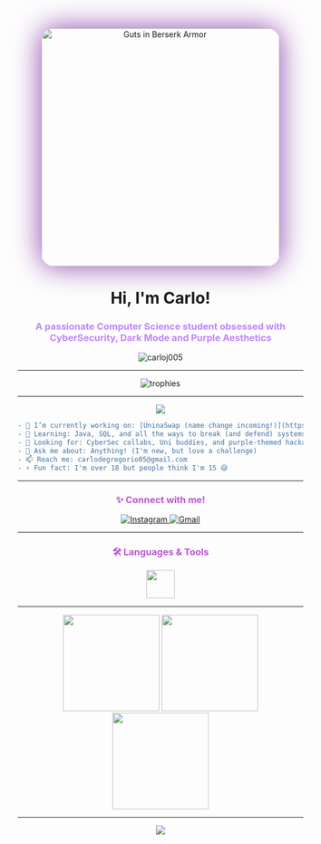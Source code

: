 <div align="center">
  <img src="https://4kwallpapers.com/images/wallpapers/berserker-armor-5k-4480x2520-13649.jpg" alt="Guts in Berserk Armor" width="420" style="border-radius:22px; box-shadow: 0 0 50px #8e44ad;">
  
  <h1>
    Hi, I'm Carlo!
  </h1>
  <h3 style="color:#C084FC;">A passionate Computer Science student obsessed with CyberSecurity, Dark Mode and Purple Aesthetics</h3>
  
  <img src="https://komarev.com/ghpvc/?username=carloj005&label=Profile%20views&color=8e44ad&style=flat" alt="carloj005" />
</div>

---

<div align="center">
  <img src="https://github-profile-trophy.vercel.app/?username=carloj005&theme=algolia&title=Stars,Followers,Commit,Repositories&margin-w=20&no-frame=true&column=4" alt="trophies" />
</div>

---

<div align="center">

  <img src="https://capsule-render.vercel.app/api?type=waving&color=7B2FF2,BA55D3,8e44ad,4f006e&height=120&section=header&text=Dark%20Violet%20CyberSec%20Zone&fontColor=fff&fontSize=35&animation=twinkling" />

</div>

```diff
- 🔭 I’m currently working on: [UninaSwap (name change incoming!)](https://github.com/Carloj005/ProgettoJavaSQLUni.git)
- 🌱 Learning: Java, SQL, and all the ways to break (and defend) systems!
- 🤝 Looking for: CyberSec collabs, Uni buddies, and purple-themed hackathons.
- 💬 Ask me about: Anything! (I'm new, but love a challenge)
- 📫 Reach me: carlodegregorio05@gmail.com
- ⚡ Fun fact: I'm over 18 but people think I'm 15 😅
```

---

<h3 align="center" style="color:#BA55D3;">✨ Connect with me!</h3>
<p align="center">
  <a href="https://instagram.com/carlodegregorio05" target="blank">
    <img src="https://img.shields.io/badge/Instagram-%238a2be2.svg?style=for-the-badge&logo=instagram&logoColor=white" alt="Instagram" />
  </a>
  <a href="mailto:carlodegregorio05@gmail.com">
    <img src="https://img.shields.io/badge/Gmail-%234B0082.svg?style=for-the-badge&logo=gmail&logoColor=white" alt="Gmail" />
  </a>
</p>

---

<h3 align="center" style="color:#BA55D3;">🛠️ Languages & Tools</h3>
<p align="center">
  <img src="https://skillicons.dev/icons?i=java,linux,bash,postgres,mysql,html,css,photoshop&theme=dark" height="50"/>
</p>

---

<div align="center">

  <img src="https://github-readme-stats.vercel.app/api/top-langs?username=carloj005&show_icons=true&locale=en&layout=compact&theme=radical&title_color=BA55D3&icon_color=8e44ad" height="170" />
  <img src="https://github-readme-stats.vercel.app/api?username=carloj005&show_icons=true&theme=radical&title_color=BA55D3&icon_color=8e44ad" height="170" />
  <img src="https://github-readme-streak-stats.herokuapp.com?user=carloj005&theme=radical&background=000000&ring=BA55D3&fire=8e44ad&currStreakLabel=fff" height="170" />
</div>

---

<div align="center">
  <img src="https://capsule-render.vercel.app/api?type=waving&color=7B2FF2,BA55D3,8e44ad,4f006e&height=100&section=footer&text=Stay+in+the+Dark+(Theme)+Side&fontColor=fff&fontSize=25&animation=twinkling" />
</div>
